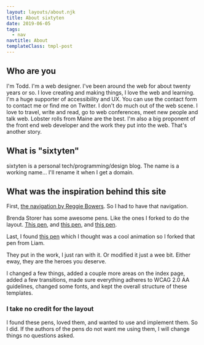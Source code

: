 ```yaml
---
layout: layouts/about.njk
title: About sixtyten
date: 2019-06-05
tags:
  - nav
navtitle: About
templateClass: tmpl-post
---
```

## Who are you

I'm Todd. I'm a web designer. I've been around the web for about twenty years or so. I love creating and making things, I love the web and learning. I'm a huge supporter of accessibility and UX. You can use the contact form to contact me or find me on Twitter. I don't do much out of the web scene. I love to travel, write and read, go to web conferences, meet new people and talk web. Lobster rolls from Maine are the best. I'm also a big proponent of the front end web developer and the work they put into the web. That's another story.

## What is "sixtyten"

sixtyten is a personal tech/programming/design blog. The name is a working name&hellip; I'll rename it when I get a domain.

## What was the inspiration behind this site

First, [the navigation by Reggie Bowers](https://codepen.io/bowersrd/#). So I had to have that navigation.

Brenda Storer has some awesome pens. Like the ones I forked to do the layout. [This pen](https://codepen.io/brendamarienyc/pen/oZMxOY), and [this pen](https://codepen.io/brendamarienyc/pen/BRyQzg), and [this pen](https://codepen.io/brendamarienyc/pen/VXKrqL).

Last, I found [this pen](https://codepen.io/liamj/pen/yrEXNx) which I thought was a cool animation so I forked that pen from Liam.

They put in the work, I just ran with it. Or modified it just a wee bit. Either eway, they are the heroes you deserve.

I changed a few things, added a couple more areas on the index page, added a few transitions, made sure everything adheres to WCAG 2.0 AA guidelines, changed some fonts, and kept the overall structure of these templates.

### I take no credit for the layout

I found these pens, loved them, and wanted to use and implement them. So I did. If the authors of the pens do not want me using them, I will change things no questions asked.
